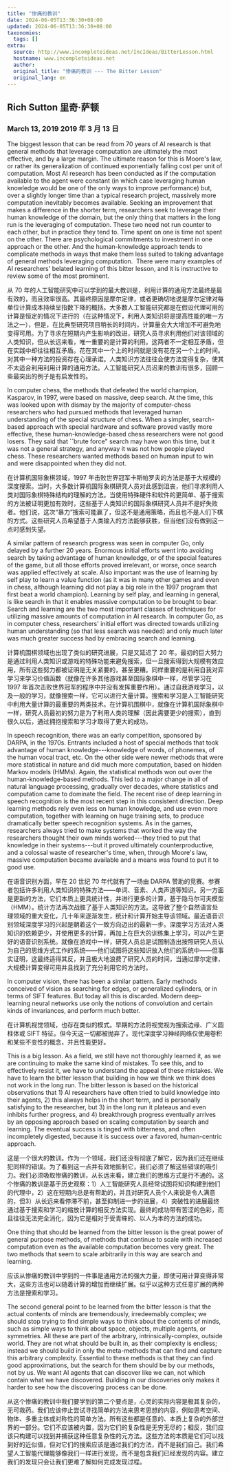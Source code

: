 ```yaml
---
title: "惨痛的教训"
date: 2024-06-05T13:36:30+08:00
updated: 2024-06-05T13:36:30+08:00
taxonomies:
  tags: []
extra:
  source: http://www.incompleteideas.net/IncIdeas/BitterLesson.html
  hostname: www.incompleteideas.net
  author: 
  original_title: "惨痛的教训 --- The Bitter Lesson"
  original_lang: en
---
```


## Rich Sutton 里奇·萨顿

### March 13, 2019 2019 年 3 月 13 日  

The biggest lesson that can be read from 70 years of AI research is that general methods that leverage computation are ultimately the most effective, and by a large margin. The ultimate reason for this is Moore's law, or rather its generalization of continued exponentially falling cost per unit of computation. Most AI research has been conducted as if the computation available to the agent were constant (in which case leveraging human knowledge would be one of the only ways to improve performance) but, over a slightly longer time than a typical research project, massively more computation inevitably becomes available. Seeking an improvement that makes a difference in the shorter term, researchers seek to leverage their human knowledge of the domain, but the only thing that matters in the long run is the leveraging of computation. These two need not run counter to each other, but in practice they tend to. Time spent on one is time not spent on the other. There are psychological commitments to investment in one approach or the other. And the human-knowledge approach tends to complicate methods in ways that make them less suited to taking advantage of general methods leveraging computation.  There were many examples of AI researchers' belated learning of this bitter lesson, and it is instructive to review some of the most prominent.  

从 70 年的人工智能研究中可以学到的最大教训是，利用计算的通用方法最终是最有效的，而且效率很高。其最终原因是摩尔定律，或者更确切地说是摩尔定律对每单位计算成本持续呈指数下降的概括。大多数人工智能研究都是在假设代理可用的计算是恒定的情况下进行的（在这种情况下，利用人类知识将是提高性能的唯一方法之一），但是，在比典型研究项目稍长的时间内，计算量会大大增加不可避免地变得可用。为了寻求在短期内产生影响的改进，研究人员寻求利用他们对该领域的人类知识，但从长远来看，唯一重要的是计算的利用。这两者不一定相互矛盾，但在实践中却往往相互矛盾。花在其中一个上的时间就是没有花在另一个上的时间。对其中一种方法的投资存在心理承诺。人类知识方法往往会使方法变得复杂，使其不太适合利用利用计算的通用方法。人工智能研究人员迟来的教训有很多，回顾一些最突出的例子是有启发性的。

In computer chess, the methods that defeated the world champion, Kasparov, in 1997, were based on massive, deep search. At the time, this was looked upon with dismay by the majority of computer-chess researchers who had pursued methods that leveraged human understanding of the special structure of chess. When a simpler, search-based approach with special hardware and software proved vastly more effective, these human-knowledge-based chess researchers were not good losers. They said that \`\`brute force" search may have won this time, but it was not a general strategy, and anyway it was not how people played chess. These researchers wanted methods based on human input to win and were disappointed when they did not.

  

在计算机国际象棋领域，1997 年击败世界冠军卡斯帕罗夫的方法是基于大规模的深度搜索。当时，大多数计算机国际象棋研究人员对此感到沮丧，他们寻求利用人类对国际象棋特殊结构的理解的方法。当使用特殊硬件和软件的更简单、基于搜索的方法被证明更加有效时，这些基于人类知识的国际象棋研究人员并不是好失败者。他们说，这次“暴力”搜索可能赢了，但这不是通用策略，而且也不是人们下棋的方式。这些研究人员希望基于人类输入的方法能够获胜，但当他们没有做到这一点时感到失望。

A similar pattern of research progress was seen in computer Go, only delayed by a further 20 years. Enormous initial efforts went into avoiding search by taking advantage of human knowledge, or of the special features of the game, but all those efforts proved irrelevant, or worse, once search was applied effectively at scale. Also important was the use of learning by self play to learn a value function (as it was in many other games and even in chess, although learning did not play a big role in the 1997 program that first beat a world champion). Learning by self play, and learning in general, is like search in that it enables massive computation to be brought to bear. Search and learning are the two most important classes of techniques for utilizing massive amounts of computation in AI research. In computer Go, as in computer chess, researchers' initial effort was directed towards utilizing human understanding (so that less search was needed) and only much later was much greater success had by embracing search and learning.

  

计算机围棋领域也出现了类似的研究进展，只是又延迟了 20 年。最初的巨大努力是通过利用人类知识或游戏的特殊功能来避免搜索，但一旦搜索得到大规模有效应用，所有这些努力都被证明是无关紧要的，甚至更糟。同样重要的是利用自我对弈学习来学习价值函数（就像在许多其他游戏甚至国际象棋中一样，尽管学习在 1997 年首次击败世界冠军的程序中并没有发挥重要作用）。通过自我游戏学习，以及一般的学习，就像搜索一样，它可以进行大量计算。搜索和学习是人工智能研究中利用大量计算的最重要的两类技术。在计算机围棋中，就像在计算机国际象棋中一样，研究人员最初的努力是为了利用人类的理解（因此需要更少的搜索），直到很久以后，通过拥抱搜索和学习才取得了更大的成功。

In speech recognition, there was an early competition, sponsored by DARPA, in the 1970s. Entrants included a host of special methods that took advantage of human knowledge---knowledge of words, of phonemes, of the human vocal tract, etc. On the other side were newer methods that were more statistical in nature and did much more computation, based on hidden Markov models (HMMs). Again, the statistical methods won out over the human-knowledge-based methods. This led to a major change in all of natural language processing, gradually over decades, where statistics and computation came to dominate the field. The recent rise of deep learning in speech recognition is the most recent step in this consistent direction. Deep learning methods rely even less on human knowledge, and use even more computation, together with learning on huge training sets, to produce dramatically better speech recognition systems. As in the games, researchers always tried to make systems that worked the way the researchers thought their own minds worked---they tried to put that knowledge in their systems---but it proved ultimately counterproductive, and a colossal waste of researcher's time, when, through Moore's law, massive computation became available and a means was found to put it to good use.

  

在语音识别方面，早在 20 世纪 70 年代就有了一场由 DARPA 赞助的竞赛。参赛者包括许多利用人类知识的特殊方法——单词、音素、人类声道等知识。另一方面是更新的方法，它们本质上更具统计性，并进行更多的计算，基于隐马尔可夫模型（HMM）。统计方法再次战胜了基于人类知识的方法。这导致了整个自然语言处理领域的重大变化，几十年来逐渐发生，统计和计算开始主导该领域。最近语音识别领域深度学习的兴起是朝着这个一致方向迈出的最新一步。深度学习方法对人类知识的依赖更少，并使用更多的计算，再加上在巨大的训练集上学习，可以产生更好的语音识别系统。就像在游戏中一样，研究人员总是试图制造出按照研究人员认为自己的思维方式工作的系统——他们试图将这些知识放入他们的系统中——但事实证明，这最终适得其反，并且极大地浪费了研究人员的时间，当通过摩尔定律，大规模计算变得可用并且找到了充分利用它的方法时。

In computer vision, there has been a similar pattern. Early methods conceived of vision as searching for edges, or generalized cylinders, or in terms of SIFT features. But today all this is discarded. Modern deep-learning neural networks use only the notions of convolution and certain kinds of invariances, and perform much better.

  

在计算机视觉领域，也存在类似的模式。早期的方法将视觉视为搜索边缘、广义圆柱体或 SIFT 特征。但今天这一切都被抛弃了。现代深度学习神经网络仅使用卷积和某些不变性的概念，并且性能更好。

This is a big lesson. As a field, we still have not thoroughly learned it, as we are continuing to make the same kind of mistakes. To see this, and to effectively resist it, we have to understand the appeal of these mistakes. We have to learn the bitter lesson that building in how we think we think does not work in the long run. The bitter lesson is based on the historical observations that 1) AI researchers have often tried to build knowledge into their agents, 2) this always helps in the short term, and is personally satisfying to the researcher, but 3) in the long run it plateaus and even inhibits further progress, and 4) breakthrough progress eventually arrives by an opposing approach based on scaling computation by search and learning. The eventual success is tinged with bitterness, and often incompletely digested, because it is success over a favored, human-centric approach.

  

这是一个很大的教训。作为一个领域，我们还没有彻底了解它，因为我们还在继续犯同样的错误。为了看到这一点并有效地抵制它，我们必须了解这些错误的吸引力。我们必须吸取惨痛的教训，从长远来看，建立我们的思维方式是行不通的。这个惨痛的教训是基于历史观察：1）人工智能研究人员经常试图将知识构建到他们的代理中，2）这在短期内总是有帮助的，并且对研究人员个人来说是令人满意的，但3）从长远来看停滞不前，甚至抑制进一步的进展，4）突破性的进展最终通过基于搜索和学习的缩放计算的相反方法实现。最终的成功带有苦涩的色彩，而且往往无法完全消化，因为它是相对于受青睐的、以人为本的方法的成功。

One thing that should be learned from the bitter lesson is the great power of general purpose methods, of methods that continue to scale with increased computation even as the available computation becomes very great. The two methods that seem to scale arbitrarily in this way are search and learning.

  

应该从惨痛的教训中学到的一件事是通用方法的强大力量，即使可用计算变得非常大，这些方法也可以随着计算的增加而继续扩展。似乎以这种方式任意扩展的两种方法是搜索和学习。

The second general point to be learned from the bitter lesson is that the actual contents of minds are tremendously, irredeemably complex; we should stop trying to find simple ways to think about the contents of minds, such as simple ways to think about space, objects, multiple agents, or symmetries. All these are part of the arbitrary, intrinsically-complex, outside world. They are not what should be built in, as their complexity is endless; instead we should build in only the meta-methods that can find and capture this arbitrary complexity. Essential to these methods is that they can find good approximations, but the search for them should be by our methods, not by us. We want AI agents that can discover like we can, not which contain what we have discovered. Building in our discoveries only makes it harder to see how the discovering process can be done.

  

从这个惨痛的教训中我们要学到的第二个要点是，心灵的实际内容是极其复杂的，无可救药。我们应该停止尝试寻找简单的方法来思考思想的内容，例如思考空间、物体、多重主体或对称性的简单方法。所有这些都是任意的、本质上复杂的外部世界的一部分。它们不应该被内置，因为它们的复杂性是无穷无尽的；相反，我们应该只构建可以找到并捕获这种任意复杂性的元方法。这些方法的本质是它们可以找到好的近似值，但对它们的搜索应该是通过我们的方法，而不是我们自己。我们希望人工智能代理能够像我们一样进行发现，而不是包含我们已经发现的内容。建立我们的发现只会让我们更难了解如何完成发现过程。
